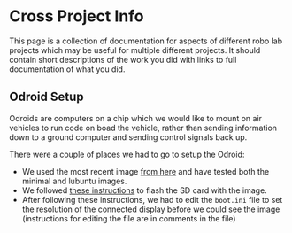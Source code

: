 # Cross Project Info
This page is a collection of documentation for aspects of different robo lab projects which may be useful for multiple different projects.  It should contain short descriptions of the work you did with links to full documentation of what you did.

## Odroid Setup
Odroids are computers on a chip which we would like to mount on air vehicles to run code on boad the vehicle, rather than sending information down to a ground computer and sending control signals back up.

There were a couple of places we had to go to setup the Odroid:
- We used the most recent image [from here](http://east.us.odroid.in/ubuntu_14.04lts/) and have tested both the minimal and lubuntu images.
- We followed [these instructions](http://odroid.us/mediawiki/index.php?title=Step-by-step_Ubuntu_SD_Card_Setup) to flash the SD card with the image.
- After following these instructions, we had to edit the `boot.ini` file to set the resolution of the connected display before we could see the image (instructions for editing the file are in comments in the file)


